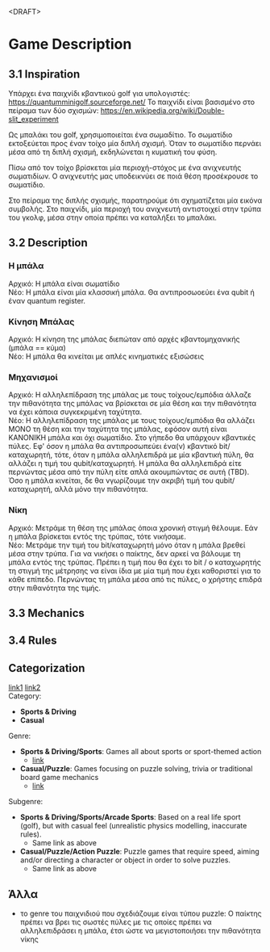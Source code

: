 \<DRAFT\>
# Game Description


## 3.1 Inspiration
Υπάρχει ένα παιχνίδι κβαντικού golf για υπολογιστές: https://quantumminigolf.sourceforge.net/
Το παιχνίδι είναι βασισμένο στο πείραμα των δύο σχισμών: https://en.wikipedia.org/wiki/Double-slit_experiment

Ως μπαλάκι του golf, χρησιμοποιείται ένα σωμαδίτιο. Το σωματίδιο εκτοξεύεται προς έναν τοίχο μία διπλή σχισμή.
Όταν το σωματίδιο περνάει μέσα από τη διπλή σχισμή, εκδηλώνεται η κυματική του φύση.

Πίσω από τον τοίχο βρίσκεται μία περιοχή-στόχος με ένα ανιχνευτής σωματιδίων. Ο ανιχνευτής μας υποδεικνύει σε ποιά θέση προσέκρουσε το σωματίδιο.

Στο πείραμα της διπλής σχισμής, παρατηρούμε ότι σχηματίζεται μία εικόνα συμβολής.
Στο παιχνίδι, μία περιοχή του ανιχνευτή αντιστοιχεί στην τρύπα του γκολφ, μέσα στην οποία πρέπει να καταλήξει το μπαλάκι.


## 3.2 Description
### Η μπάλα
Αρχικό: Η μπάλα είναι σωματίδιο<br>
Νέο: Η μπάλα είναι μία κλασσική μπάλα. Θα αντιπροσωοεύει ένα qubit ή έναν quantum register.<br>

### Κίνηση Μπάλας
Αρχικό: Η κίνηση της μπάλας διεπώταν από αρχές κβαντομηχανικής (μπάλα == κύμα)<br>
Νέο: Η μπάλα θα κινείται με απλές κινηματικές εξισώσεις<br>

### Μηχανισμοί
Αρχικό: Η αλληλεπίδραση της μπάλας με τους τοίχους/εμπόδια άλλαζε την πιθανότητα της μπάλας να βρίσκεται σε μία θέση και την πιθανότητα να έχει κάποια συγκεκριμένη ταχύτητα.<br>
Νέο: Η αλληλεπίδραση της μπάλας με τους τοίχους/εμπόδια θα αλλάζει ΜΟΝΟ τη θέση και την ταχύτητα της μπάλας, εφόσον αυτή είναι ΚΑΝΟΝΙΚΗ μπάλα και όχι σωματίδιο.
Στο γήπεδο θα υπάρχουν κβαντικές πύλες. Εφ' όσον η μπάλα θα αντιπροσωπεύει ένα(ν) κβαντικό bit/καταχωρητή, τότε, όταν η μπάλα αλληλεπιδρά με μία κβαντική πύλη, θα αλλάζει η τιμή του qubit/καταχωρητή.
Η μπάλα θα αλληλεπιδρά είτε περνώντας μέσα από την πύλη είτε απλά ακουμπώντας σε αυτή (TBD).
Όσο η μπάλα κινείται, δε θα νγωρίζουμε την ακριβή τιμή του qubit/καταχωρητή, αλλά μόνο την πιθανότητα.<br>

### Νίκη
Αρχικό: Μετράμε τη θέση της μπάλας όποια χρονική στιγμή θέλουμε. Εάν η μπάλα βρίσκεται εντός της τρύπας, τότε νικήσαμε.<br>
Νέο: Μετράμε την τιμή του bit/καταχωρητή μόνο όταν η μπάλα βρεθεί μέσα στην τρύπα. Για να νικήσει ο παίκτης, δεν αρκεί να βάλουμε τη μπάλα εντός της τρύπας.
Πρέπει η τιμή που θα έχει το bit / ο καταχωρητής τη στιγμή της μέτρησης να είναι ίδια με μία τιμή που έχει καθοριστεί για το κάθε επίπεδο.
Περνώντας τη μπάλα μέσα από τις πύλες, ο χρήστης επιδρά στην πιθανότητα της τιμής.<br>

## 3.3 Mechanics

## 3.4 Rules


## Categorization
[link1](https://docs.gamerefinery.com/en/articles/2278730-what-are-categories-genres-and-subgenres)
[link2](https://docs.gamerefinery.com/en/collections/112330-game-categories-genres-subgenres)<br>
Category:
  - **Sports & Driving**
  - **Casual**

Genre:
  - **Sports & Driving/Sports**: Games all about sports or sport-themed action
    * [link](https://docs.gamerefinery.com/en/articles/2278764-sports)
  - **Casual/Puzzle**: Games focusing on puzzle solving, trivia or traditional board game mechanics
    * [link](https://docs.gamerefinery.com/en/articles/2278748-puzzle)

Subgenre:
  - **Sports & Driving/Sports/Arcade Sports**: Based on a real life sport (golf), but with casual feel (unrealistic physics modelling, inaccurate rules).
    * Same link as above
  - **Casual/Puzzle/Action Puzzle**: Puzzle games that require speed, aiming and/or directing a character or object in order to solve puzzles.
    * Same link as above

## Άλλα
- το genre του παιχνιδιού που σχεδιάζουμε είναι τύπου puzzle: Ο παίκτης πρέπει να βρει τις σωστές πύλες με τις οποίες πρέπει να αλληλεπιδράσει η μπάλα, έτσι ώστε να μεγιστοποιήσει την πιθανότητα νίκης
